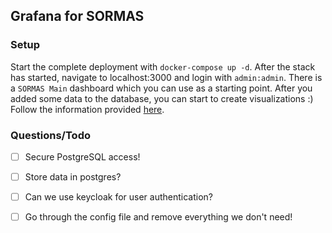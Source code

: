 ## Grafana for SORMAS

### Setup
Start the complete deployment with `docker-compose up -d`. After the stack has started, navigate to localhost:3000 and 
login with `admin:admin`. There is a `SORMAS Main` dashboard which you can use as a starting point. After you added some
data to the database, you can start to create visualizations :) Follow the information provided 
[here](https://grafana.com/docs/grafana/latest/features/datasources/postgres/).

### Questions/Todo
- [ ] Secure PostgreSQL access!
- [ ] Store data in postgres?
- [ ] Can we use keycloak for user authentication?
- [ ] Go through the config file and remove everything we don't need!


